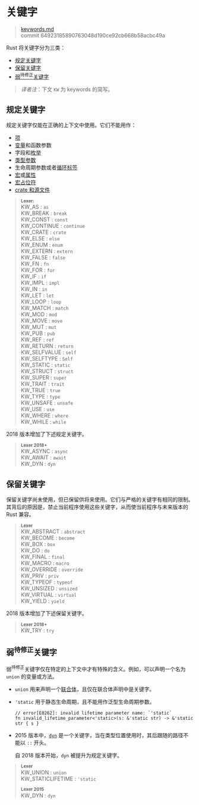 # 关键字

> [keywords.md](https://github.com/rust-lang/reference/blob/master/src/keywords.md)
> <br />
> commit 64923185890763048d190ce92cb668b58acbc49a

Rust 将关键字分为三类：

* [规定关键字](#规定关键字)
* [保留关键字](#保留关键字)
* [弱<sup>待修正</sup>关键字](#弱sup待修正sup关键字)

> *译者注*：下文 `KW` 为 keywords 的简写。

## 规定关键字

规定关键字仅能在正确的上下文中使用。它们不能用作：

* [项][Items]
* [变量][Variables]和函数参数
* 字段和[枚举][enumerations]
* [类型参数][Type parameters]
* 生命周期参数或者[循环标签][loop labels]
* [宏][Macros]或[属性][attributes]
* [宏占位符][Macro placeholders]
* [crate 和源文件][Crates]

> **<sup>Lexer:<sup>**\
> KW_AS             : `as`\
> KW_BREAK          : `break`\
> KW_CONST          : `const`\
> KW_CONTINUE       : `continue`\
> KW_CRATE          : `crate`\
> KW_ELSE           : `else`\
> KW_ENUM           : `enum`\
> KW_EXTERN         : `extern`\
> KW_FALSE          : `false`\
> KW_FN             : `fn`\
> KW_FOR            : `for`\
> KW_IF             : `if`\
> KW_IMPL           : `impl`\
> KW_IN             : `in`\
> KW_LET            : `let`\
> KW_LOOP           : `loop`\
> KW_MATCH          : `match`\
> KW_MOD            : `mod`\
> KW_MOVE           : `move`\
> KW_MUT            : `mut`\
> KW_PUB            : `pub`\
> KW_REF            : `ref`\
> KW_RETURN         : `return`\
> KW_SELFVALUE      : `self`\
> KW_SELFTYPE       : `Self`\
> KW_STATIC         : `static`\
> KW_STRUCT         : `struct`\
> KW_SUPER          : `super`\
> KW_TRAIT          : `trait`\
> KW_TRUE           : `true`\
> KW_TYPE           : `type`\
> KW_UNSAFE         : `unsafe`\
> KW_USE            : `use`\
> KW_WHERE          : `where`\
> KW_WHILE          : `while`

2018 版本增加了下述规定关键字。

> **<sup>Lexer 2018+</sup>**\
> KW_ASYNC          : `async`\
> KW_AWAIT          : `await`\
> KW_DYN            : `dyn`

## 保留关键字

保留关键字尚未使用，但已保留供将来使用。它们与严格的关键字有相同的限制。其背后的原因是，禁止当前程序使用这些关键字，从而使当前程序与未来版本的 Rust 兼容。

> **<sup>Lexer</sup>**\
> KW_ABSTRACT       : `abstract`\
> KW_BECOME         : `become`\
> KW_BOX            : `box`\
> KW_DO             : `do`\
> KW_FINAL          : `final`\
> KW_MACRO          : `macro`\
> KW_OVERRIDE       : `override`\
> KW_PRIV           : `priv`\
> KW_TYPEOF         : `typeof`\
> KW_UNSIZED        : `unsized`\
> KW_VIRTUAL        : `virtual`\
> KW_YIELD          : `yield`

2018 版本增加了下述保留关键字。

> **<sup>Lexer 2018+</sup>**\
> KW_TRY   : `try`

## 弱<sup>待修正</sup>关键字

弱<sup>待修正</sup>关键字仅在特定的上下文中才有特殊的含义。例如，可以声明一个名为 `union` 的变量或方法。

* `union` 用来声明一个[联合体][union]，且仅在联合体声明中是关键字。 
* `'static` 用于静态生命周期，且不能用作泛型生命周期参数。

  ```compile_fail
  // error[E0262]: invalid lifetime parameter name: `'static`
  fn invalid_lifetime_parameter<'static>(s: &'static str) -> &'static str { s }
  ```
* 2015 版本中，[`dyn`] 是一个关键字，当在类型位置使用时，其后跟随的路径不能以 `::` 开头。

  自 2018 版本开始，`dyn` 被提升为规定关键字。

> **<sup>Lexer</sup>**\
> KW_UNION          : `union`\
> KW_STATICLIFETIME : `'static`
>
> **<sup>Lexer 2015</sup>**\
> KW_DYN            : `dyn`

[items]: items.md
[Variables]: variables.md
[Type parameters]: types/parameters.md
[loop labels]: expressions/loop-expr.md#loop-labels
[Macros]: macros.md
[attributes]: attributes.md
[Macro placeholders]: macros-by-example.md
[Crates]: crates-and-source-files.md
[union]: items/unions.md
[enumerations]: items/enumerations.md
[`dyn`]: types/trait-object.md
